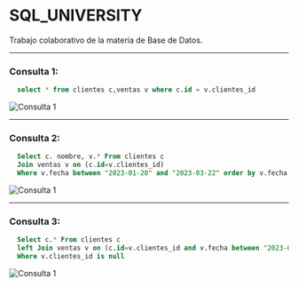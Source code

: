 # SQL_UNIVERSITY
Trabajo colaborativo de la materia de Base de Datos.

---
<h3>Consulta 1:</h3>

```SQL
  select * from clientes c,ventas v where c.id = v.clientes_id
```

<div>
  <img src="https://github.com/santander123/SQL_UNIVERSITY/blob/main/Proyecto_Tienda/Images/Consulta%201.png" alt="Consulta 1">
</div>

---
<h3>Consulta 2:</h3>

```SQL
  Select c. nombre, v.* From clientes c 
  Join ventas v on (c.id=v.clientes_id) 
  Where v.fecha between "2023-01-20" and "2023-03-22" order by v.fecha asc
```
<div>
  <img src="https://github.com/santander123/SQL_UNIVERSITY/blob/main/Proyecto_Tienda/Images/Consulta%202.png" alt="Consulta 1">
</div>

---
<h3>Consulta 3:</h3>

```SQL
  Select c.* From clientes c 
  left Join ventas v on (c.id=v.clientes_id and v.fecha between "2023-01-21" and "2023-03-21" )
  Where v.clientes_id is null
```

<div>
  <img src="https://github.com/santander123/SQL_UNIVERSITY/blob/main/Proyecto_Tienda/Images/Consulta%203.png" alt="Consulta 1">
</div>

